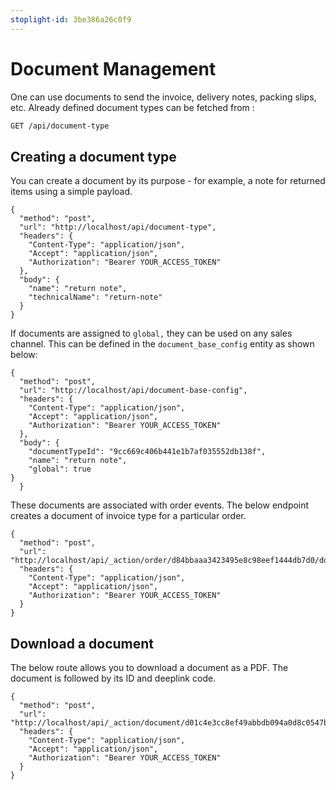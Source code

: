 ```yaml
---
stoplight-id: 3be386a26c0f9
---
```


# Document Management

One can use documents to send the invoice, delivery notes, packing slips, etc. Already defined document types can be fetched from :

``` markdown
GET /api/document-type
```

## Creating a document type

You can create a document by its purpose - for example, a note for returned items using a simple payload.

```sample http
{
  "method": "post",
  "url": "http://localhost/api/document-type",
  "headers": {
    "Content-Type": "application/json",
    "Accept": "application/json",
    "Authorization": "Bearer YOUR_ACCESS_TOKEN"
  },
  "body": {
    "name": "return note",
    "technicalName": "return-note"
  }
}
```

If documents are assigned to `global,` they can be used on any sales channel. This can be defined in the `document_base_config` entity as shown below: 

```sample http
{
  "method": "post",
  "url": "http://localhost/api/document-base-config",
  "headers": {
    "Content-Type": "application/json",
    "Accept": "application/json",
    "Authorization": "Bearer YOUR_ACCESS_TOKEN"
  },
  "body": {
    "documentTypeId": "9cc669c406b441e1b7af035552db138f",
    "name": "return note",
    "global": true
}
  }
```

These documents are associated with order events. The below endpoint creates a document of invoice type for a particular order.

```sample http
{
  "method": "post",
  "url": "http://localhost/api/_action/order/d84bbaaa3423495e8c98eef1444db7d0/document/invoice",
  "headers": {
    "Content-Type": "application/json",
    "Accept": "application/json",
    "Authorization": "Bearer YOUR_ACCESS_TOKEN"
  }
}
```

## Download a document

The below route allows you to download a document as a PDF. The document is followed by its ID and deeplink code.

```sample http
{
  "method": "post",
  "url": "http://localhost/api/_action/document/d01c4e3cc8ef49abbdb094a0d8c0547b/XdcfdoQITWimRreZFf6yMIcXfe3gl1op",
  "headers": {
    "Content-Type": "application/json",
    "Accept": "application/json",
    "Authorization": "Bearer YOUR_ACCESS_TOKEN"
  }
}
```
